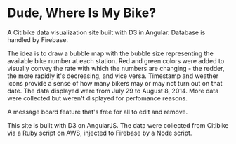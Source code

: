 Dude, Where Is My Bike?
==============

A Citibike data visualization site built with D3 in Angular. Database is handled by Firebase. 

The idea is to draw a bubble map with the bubble size representing the available bike number at each station. Red and green colors were added to visually convey the rate with which the numbers are changing - the redder, the more rapidly it's decreasing, and vice versa. Timestamp and weather icons provide a sense of how many bikers may or may not turn out on that date. The data displayed were from July 29 to August 8, 2014. More data were collected but weren't displayed for perfomance reasons.

A message board feature that's free for all to edit and remove. 

This site is built with D3 on AngularJS. The data were collected from Citibike via a Ruby script on AWS, injected to Firebase by a Node script.
